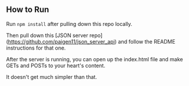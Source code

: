 How to Run
---

Run `npm install` after pulling down this repo locally.

Then pull down this [JSON server repo] (https://github.com/paigen11/json_server_api) and follow the README instructions for that one.

After the server is running, you can open up the index.html file and make GETs and POSTs to your heart's content.

It doesn't get much simpler than that.